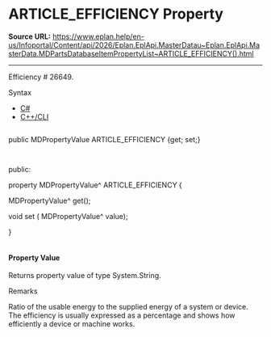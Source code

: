 # ARTICLE_EFFICIENCY Property

**Source URL:** https://www.eplan.help/en-us/Infoportal/Content/api/2026/Eplan.EplApi.MasterDatau~Eplan.EplApi.MasterData.MDPartsDatabaseItemPropertyList~ARTICLE_EFFICIENCY().html

---

Efficiency # 26649.

Syntax

- [C#](#i-syntax-CS)
- [C++/CLI](#i-syntax-CPP2005)

```
```
public MDPropertyValue ARTICLE_EFFICIENCY {get; set;}
```
```

```
```
public:

property MDPropertyValue^ ARTICLE_EFFICIENCY {

   MDPropertyValue^ get();

   void set (    MDPropertyValue^ value);

}
```
```

#### Property Value

Returns property value of type System.String.

Remarks

Ratio of the usable energy to the supplied energy of a system or device. The efficiency is usually expressed as a percentage and shows how efficiently a device or machine works.
